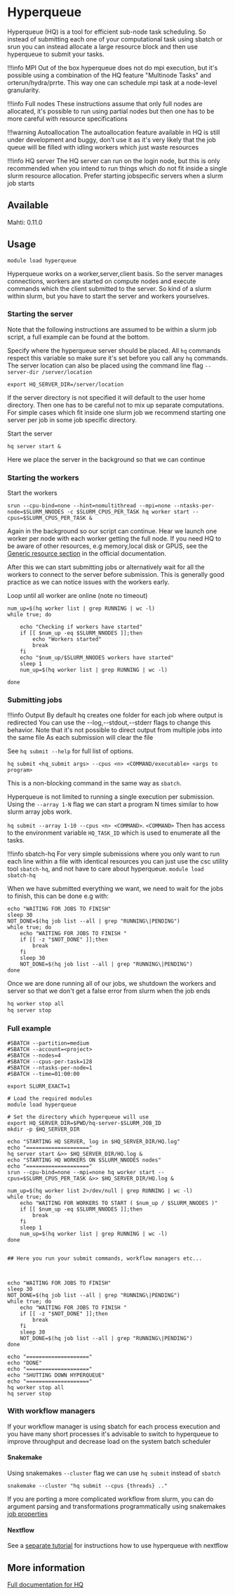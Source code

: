 # Hyperqueue

Hyperqueue (HQ) is a tool for efficient sub-node task scheduling.
So instead of submitting each one of your computational task using sbatch or srun
you can instead allocate a large resource block and then use hyperqueue to submit your tasks. 

!!!info MPI
    Out of the box hyperqueue does not do mpi execution, but it's possible using a combination of the HQ feature "Multinode Tasks" and orterun/hydra/prrte.
    This way one can schedule mpi task at a node-level granularity.

!!!info Full nodes
    These instructions assume that only full nodes are allocated, it's possible to run using partial nodes
    but then one has to be more careful with resource specifications

!!!warning Autoallocation
    The autoallocation feature available in HQ is still under development and buggy, don't use it as 
    it's very likely that the job queue will be filled with idling workers which just waste resources

!!!info HQ server
    The HQ server can run on the login node, but this is only recommended when you intend to run things which do not fit inside 
    a single slurm resource allocation. Prefer starting jobspecific servers when a slurm job starts 

## Available

Mahti: 0.11.0 

## Usage 

``
module load hyperqueue
``

Hyperqueue works on a worker,server,client basis. So the server manages connections,
workers are started on compute nodes and execute commands which the client submitted to the server.
So kind of a slurm within slurm, but you have to start the server and workers yourselves.

### Starting the server

Note that the following instructions are assumed to be within a slurm job script, a full example
can be found at the bottom.

Specify where the hyperqueue server should be placed. All `hq` commands respect this variable
so make sure it's set before you call any `hq` commands. The server location can also be placed
using the command line flag `--server-dir /server/location`

```
export HQ_SERVER_DIR=/server/location
```

If the server directory is not specified it will default to the user home directory. Then
one has to be careful not to mix up separate computations. For simple cases which fit inside one slurm job
we recommend starting one server per job in some job specific directory. 

Start the server
```
hq server start & 
```
Here we place the server in the background so that we can continue


### Starting the workers

Start the workers
```
srun --cpu-bind=none --hint=nomultithread --mpi=none --ntasks-per-node=$SLURM_NNODES -c $SLURM_CPUS_PER_TASK hq worker start --cpus=$SLURM_CPUS_PER_TASK &
```
Again in the background so our script can continue. Hear we launch one worker per node with each worker
getting the full node. If you need HQ to be aware of other resources, e.g memory,local disk or GPUS, see the [Generic resource section](https://it4innovations.github.io/hyperqueue/v0.11.0/jobs/gresources/) in the official documentation.


After this we can start submitting jobs or alternatively wait for all the workers to connect to the server before submission.
This is generally good practice as we can notice issues with the workers early. 

Loop until all worker are online (note no timeout)

```
num_up=$(hq worker list | grep RUNNING | wc -l)
while true; do

    echo "Checking if workers have started"
    if [[ $num_up -eq $SLURM_NNODES ]];then
        echo "Workers started"
        break
    fi
    echo "$num_up/$SLURM_NNODES workers have started"
    sleep 1
    num_up=$(hq worker list | grep RUNNING | wc -l)

done
```

### Submitting jobs

!!!info Output
    By default hq creates one folder for each job where output is redirected
    You can use the --log,--stdout,--stderr flags to change this behavior.
    Note that it's not possible to direct output from multiple jobs into the same file
    As each submission will clear the file

See `hq submit --help` for full list of options.

`hq submit <hq_submit args> --cpus <n> <COMMAND/executable> <args to program>`

This is a non-blocking command in the same way as `sbatch`. 

Hyperqueue is not limited to running a single execution per submission. 
Using the `--array 1-N` flag we can start a program N times similar to how slurm array jobs work.

`hq submit --array 1-10 --cpus <n> <COMMAND>`. `<COMMAND>` Then has access to the environment variable `HQ_TASK_ID`
which is used to enumerate all the tasks. 

!!!info sbatch-hq
    For very simple submissions where you only want to run each line within a file with identical resources
    you can just use the csc utility tool `sbatch-hq`, and not have to care about hyperqueue. `module load sbatch-hq` 

When we have submitted everything we want, we need to wait for the jobs to finish, this can be done e.g with:

```
echo "WAITING FOR JOBS TO FINISH"
sleep 30
NOT_DONE=$(hq job list --all | grep "RUNNING\|PENDING")
while true; do
    echo "WAITING FOR JOBS TO FINISH "
    if [[ -z "$NOT_DONE" ]];then
        break
    fi
    sleep 30
    NOT_DONE=$(hq job list --all | grep "RUNNING\|PENDING")
done
```

Once we are done running all of our jobs, we shutdown the workers and server so that we don't get a false
error from slurm when the job ends

```bash
hq worker stop all
hq server stop
```

### Full example

```
#SBATCH --partition=medium
#SBATCH --account=<project>
#SBATCH --nodes=4
#SBATCH --cpus-per-task=128
#SBATCH --ntasks-per-node=1
#SBATCH --time=01:00:00

export SLURM_EXACT=1

# Load the required modules
module load hyperqueue

# Set the directory which hyperqueue will use 
export HQ_SERVER_DIR=$PWD/hq-server-$SLURM_JOB_ID
mkdir -p $HQ_SERVER_DIR

echo "STARTING HQ SERVER, log in $HQ_SERVER_DIR/HQ.log"
echo "===================="
hq server start &>> $HQ_SERVER_DIR/HQ.log &
echo "STARTING HQ WORKERS ON $SLURM_NNODES nodes"
echo "===================="
srun --cpu-bind=none --mpi=none hq worker start --cpus=$SLURM_CPUS_PER_TASK &>> $HQ_SERVER_DIR/HQ.log &

num_up=$(hq worker list 2>/dev/null | grep RUNNING | wc -l)
while true; do
    echo "WAITING FOR WORKERS TO START ( $num_up / $SLURM_NNODES )"
    if [[ $num_up -eq $SLURM_NNODES ]];then
        break
    fi
    sleep 1
    num_up=$(hq worker list | grep RUNNING | wc -l)
done


## Here you run your submit commands, workflow managers etc...



echo "WAITING FOR JOBS TO FINISH"                                
sleep 30                                                         
NOT_DONE=$(hq job list --all | grep "RUNNING\|PENDING")          
while true; do                                                   
    echo "WAITING FOR JOBS TO FINISH "                           
    if [[ -z "$NOT_DONE" ]];then                                 
        break                                                    
    fi                                                           
    sleep 30                                                     
    NOT_DONE=$(hq job list --all | grep "RUNNING\|PENDING")      
done                                                             

echo "===================="
echo "DONE"
echo "===================="
echo "SHUTTING DOWN HYPERQUEUE"
echo "===================="
hq worker stop all
hq server stop
```



### With workflow managers

If your workflow manager is using sbatch for each process execution and you have many short processes it's
advisable to switch to hyperqueue to improve throughput and decrease load on the system batch scheduler 


#### Snakemake

Using snakemakes `--cluster` flag we can use `hq submit` instead of `sbatch`

```
snakemake --cluster "hq submit --cpus {threads} .."
```

If you are porting a more complicated workflow from slurm, you can do argument
parsing and transformations programmatically using snakemakes [job properties](https://snakemake.readthedocs.io/en/stable/executing/cluster.html#job-properties)

#### Nextflow 

See a [separate tutorial](../support/tutorials/nextflow-hq.md) for instructions
how to use hyperqueue with nextflow


## More information

[Full documentation for HQ](https://it4innovations.github.io/hyperqueue/v0.11.0/)
